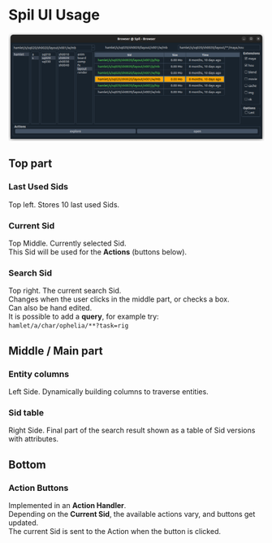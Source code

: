 # Spil UI Usage

![Spil Qt UI](img/spil_ui_dark.png)

## Top part

### Last Used Sids

Top left. Stores 10 last used Sids.

### Current Sid

Top Middle. Currently selected Sid.  
This Sid will be used for the **Actions** (buttons below).

### Search Sid

Top right. The current search Sid.  
Changes when the user clicks in the middle part, or checks a box.  
Can also be hand edited.  
It is possible to add a **query**, for example try:  
`hamlet/a/char/ophelia/**?task=rig`

## Middle / Main part

### Entity columns

Left Side. Dynamically building columns to traverse entities.

### Sid table

Right Side. Final part of the search result shown as a table of Sid versions with attributes.

## Bottom

### Action Buttons

Implemented in an **Action Handler**.  
Depending on the **Current Sid**, the available actions vary, and buttons get updated.  
The current Sid is sent to the Action when the button is clicked.


